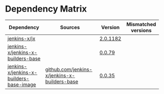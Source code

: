 # Dependency Matrix

Dependency | Sources | Version | Mismatched versions
---------- | ------- | ------- | -------------------
[jenkins-x/jx](https://github.com/jenkins-x/jx) |  | [2.0.1182](https://github.com/jenkins-x/jx/releases/tag/v2.0.1182) | 
[jenkins-x/jenkins-x-builders-base](https://github.com/jenkins-x/jenkins-x-builders-base) |  | [0.0.79](https://github.com/jenkins-x/jenkins-x-builders-base/releases/tag/v0.0.79) | 
[jenkins-x/jenkins-x-builders-base-image](https://github.com/jenkins-x/jenkins-x-builders-base-image) | [github.com/jenkins-x/jenkins-x-builders-base](https://github.com/jenkins-x/jenkins-x-builders-base) | [0.0.35]() | 
